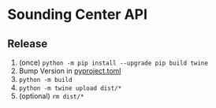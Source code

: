 # Sounding Center API

## Release

1. (once) `python -m pip install --upgrade pip build twine`
2. Bump Version in [pyproject.toml](pyproject.toml)
3. `python -m build`
4. `python -m twine upload dist/*`
5. (optional) `rm dist/*`
